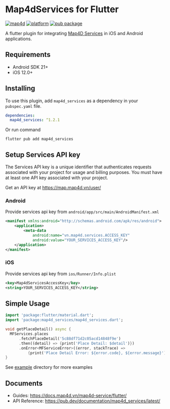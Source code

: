 # Map4dServices for Flutter
[![map4d](https://img.shields.io/badge/map4d-services-orange)](https://map4d.vn/)
[![platform](https://img.shields.io/badge/platform-flutter-45d2fd.svg)](https://flutter.dev/)
[![pub package](https://img.shields.io/pub/v/map4d_services.svg)](https://pub.dev/packages/map4d_services)

A flutter plugin for integrating [Map4D Services](https://api.map4d.vn/sdk/docs/index.html) in iOS and Android applications.

## Requirements
- Android SDK 21+
- iOS 12.0+

## Installing

To use this plugin, add `map4d_services` as a dependency in your `pubspec.yaml` file.

```yaml
dependencies:
  map4d_services: ^1.2.1
```

Or run command

```shell
flutter pub add map4d_services
```

## Setup Services API key

The Services API key is a unique identifier that authenticates requests associated with your project for usage and billing purposes. You must have at least one API key associated with your project.

Get an API key at <https://map.map4d.vn/user/>

### Android

Provide services api key from `android/app/src/main/AndroidManifest.xml`

```xml
<manifest xmlns:android="http://schemas.android.com/apk/res/android">
    <application>
        <meta-data
            android:name="vn.map4d.services.ACCESS_KEY"
            android:value="YOUR_SERVICES_ACCESS_KEY"/>
    </application>
</manifest>
```

### iOS

Provide services api key from `ios/Runner/Info.plist`

```xml
<key>Map4dServicesAccessKey</key>
<string>YOUR_SERVICES_ACCESS_KEY</string>
```

## Simple Usage

```dart
import 'package:flutter/material.dart';
import 'package:map4d_services/map4d_services.dart';

void getPlaceDetail() async {
  MFServices.places
      .fetchPlaceDetail('5c88df71d2c05acd14848f9e')
      .then((detail) => {print('Place Detail: $detail')})
      .onError<MFServiceError>((error, stackTrace) =>
          {print('Place Detail Error: ${error.code}, ${error.message}')});
}
```

See [example](https://github.com/map4d/map4d-services-flutter/tree/master/example) directory for more examples

## Documents

- Guides: <https://docs.map4d.vn/map4d-service/flutter/>
- API Reference: <https://pub.dev/documentation/map4d_services/latest/>